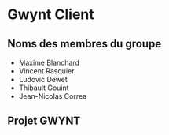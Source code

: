 # Gwynt Client

## Noms des membres du groupe

* Maxime Blanchard
* Vincent Rasquier
* Ludovic Dewet
* Thibault Gouint
* Jean-Nicolas Correa

## Projet GWYNT